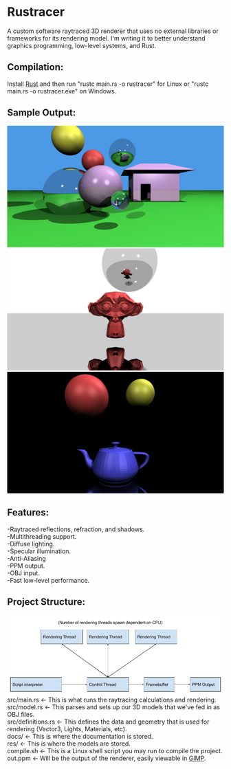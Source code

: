 # Rustracer
A custom software raytraced 3D renderer that uses no external libraries or frameworks for its rendering model. I'm writing it to better understand graphics programming, low-level systems, and Rust.

## Compilation:
Install [Rust](https://www.rust-lang.org/tools/install) and then run "rustc main.rs -o rustracer" for Linux or "rustc main.rs -o rustracer.exe" on Windows.

## Sample Output:
![A raytraced scene from Rustracer.](out.png "Render")\
![A raytraced monkey from Rustracer.](monkey.png "Render")\
![A raytraced teapot from Rustracer.](tea.png "Render")

## Features:
-Raytraced reflections, refraction, and shadows.\
-Multithreading support.\
-Diffuse lighting.\
-Specular illumination.\
-Anti-Aliasing\
-PPM output.\
-OBJ input.\
-Fast low-level performance.

## Project Structure:
![A sequence diagram of Rustracer.](sequence_diagram.png "Sequence Diagram")\
src/main.rs <- This is what runs the raytracing calculations and rendering.\
src/model.rs <- This parses and sets up our 3D models that we've fed in as OBJ files.\
src/definitions.rs <- This defines the data and geometry that is used for rendering (Vector3, Lights, Materials, etc).\
docs/ <- This is where the documentation is stored.\
res/ <- This is where the models are stored.\
compile.sh <- This is a Linux shell script you may run to compile the project.\
out.ppm <- Will be the output of the renderer, easily viewable in [GIMP](https://www.gimp.org/downloads/).

